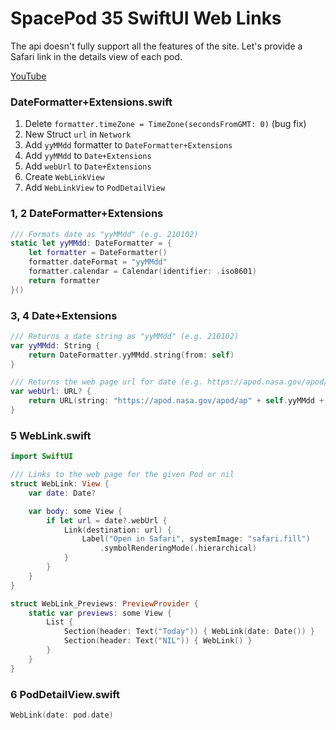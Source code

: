 # SpacePod 35 SwiftUI Web Links

The api doesn't fully support all the features of the site. Let's provide a Safari link in the details view of each pod.

[YouTube](https://youtu.be/iJsB6CTcj74)

### DateFormatter+Extensions.swift

1. Delete `formatter.timeZone = TimeZone(secondsFromGMT: 0)` (bug fix)
2. New Struct `url` in `Network`
3. Add `yyMMdd` formatter to `DateFormatter+Extensions`
4. Add `yyMMdd` to `Date+Extensions`
5. Add `webUrl` to `Date+Extensions`
6. Create `WebLinkView`
7. Add `WebLinkView` to `PodDetailView`

### 1, 2 DateFormatter+Extensions

```swift
/// Formats date as "yyMMdd" (e.g. 210102)
static let yyMMdd: DateFormatter = {
    let formatter = DateFormatter()
    formatter.dateFormat = "yyMMdd"
    formatter.calendar = Calendar(identifier: .iso8601)
    return formatter
}()
```

### 3, 4 Date+Extensions

```swift
/// Returns a date string as "yyMMdd" (e.g. 210102)
var yyMMdd: String {
    return DateFormatter.yyMMdd.string(from: self)
}

/// Returns the web page url for date (e.g. https://apod.nasa.gov/apod/ap220102.html)
var webUrl: URL? {
    return URL(string: "https://apod.nasa.gov/apod/ap" + self.yyMMdd + ".html")
}
```

### 5 WebLink.swift

```swift
import SwiftUI

/// Links to the web page for the given Pod or nil
struct WebLink: View {
    var date: Date?

    var body: some View {
        if let url = date?.webUrl {
            Link(destination: url) {
                Label("Open in Safari", systemImage: "safari.fill")
                    .symbolRenderingMode(.hierarchical)
            }
        }
    }
}

struct WebLink_Previews: PreviewProvider {
    static var previews: some View {
        List {
            Section(header: Text("Today")) { WebLink(date: Date()) }
            Section(header: Text("NIL")) { WebLink() }
        }
    }
}
```

### 6 PodDetailView.swift

```swift
WebLink(date: pod.date)
```
